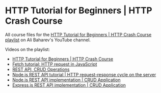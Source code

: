 
# HTTP Tutorial for Beginners | HTTP Crash Course

All course files for the 
[HTTP Tutorial for Beginners | HTTP Crash Course playlist](https://youtube.com/playlist?list=PL30E-B055MjyJVukw4he-j7xcL7Itq03N) 
on Ali Baharev's YouTube channel.

Videos on the playlist:

 - [HTTP Tutorial for Beginners | HTTP Crash Course](https://youtu.be/oBHIvfZAmvQ)
 - [Fetch tutorial: HTTP request in JavaScript](https://youtu.be/kdhThg3gDKQ)
 - [REST API, CRUD Operations](https://youtu.be/qs_or8-547Q)
 - [Node.js REST API tutorial | HTTP request-response cycle on the server](https://youtu.be/C5b8y6j1IIU)
 - [Node.js REST API implementation | CRUD Application](https://youtu.be/5JbfnMmb7eo)
 - [Express.js REST API implementation | CRUD Application](https://youtu.be/cErAtqs1Rt4)
